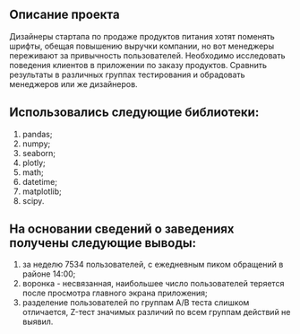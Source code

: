 ## Описание проекта
Дизайнеры стартапа по продаже продуктов питания хотят поменять шрифты, обещая повышению выручки компании, но вот менеджеры 
переживают за привычность пользователей. Необходимо исследовать поведения клиентов в приложении по заказу продуктов. Сравнить
результаты в различных группах тестирования и обрадовать менеджеров или же дизайнеров.
 
## Использовались следующие библиотеки:
 1. pandas;
 2. numpy;
 3. seaborn;
 4. plotly;
 5. math;
 6. datetime;
 7. matplotlib;
 8. scipy.
  
## На основании сведений о заведениях получены следующие выводы:
 1. за неделю 7534 пользователей, с ежедневным пиком обращений в районе 14:00;
 2. воронка - несвязанная, наибольшее число пользователей теряется после просмотра главного экрана приложения;
 3. разделение пользователей по группам А/В теста слишком отличается, Z-тест значимых различий по всем группам действий не выявил.